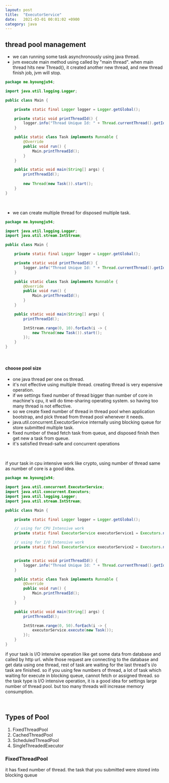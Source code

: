 ```yaml
---
layout: post
title:  "ExecutorService"
date:   2021-03-01 00:01:02 +0900
category: java
---
```

## thread pool management
- we can running some task asynchronously using java thread.
- jvm execute main method using called by "main thread". when main thread hits new Thread(), it created another new thread, and new thread finish job, jvm will stop.

```java
package me.byoungju94;

import java.util.logging.Logger;

public class Main {

    private static final Logger logger = Logger.getGlobal();

    private static void printThreadId() {
        logger.info("Thread Unique Id: " + Thread.currentThread().getId());
    }

    public static class Task implements Runnable {
        @Override
        public void run() {
            Main.printThreadId();
        }
    }

    public static void main(String[] args) {
        printThreadId();
        
        new Thread(new Task()).start();
    }
}
```

<br />

- we can create multiple thread for disposed multiple task.

```java
package me.byoungju94;

import java.util.logging.Logger;
import java.util.stream.IntStream;

public class Main {

    private static final Logger logger = Logger.getGlobal();

    private static void printThreadId() {
        logger.info("Thread Unique Id: " + Thread.currentThread().getId());
    }

    public static class Task implements Runnable {
        @Override
        public void run() {
            Main.printThreadId();
        }
    }

    public static void main(String[] args) {
        printThreadId();

        IntStream.range(0, 10).forEach(i -> {
            new Thread(new Task()).start();
        });
    }
}
```

<br />

#### choose pool size

- one java thread per one os thread.
- it's not effective using multiple thread. creating thread is very expensive operation.
- if we settings fixed number of thread bigger than number of core in machine's cpu, it will do time-sharing operating system. so having too many thread is not effective. 
- so we create fixed number of thread in thread pool when application bootstrap, and pick thread from thread pool whenever it needs.
- java.util.concurrent.ExecutorService internally using blocking queue for store submitted multiple task.
- fixed number of thead fetch task from queue, and disposed finish then get new a task from queue.
- it's satisfied thread-safe and concurrent operations

<br />

if your task in cpu intensive work like crypto, using number of thread same as number of core is a good idea. 

```java
package me.byoungju94;

import java.util.concurrent.ExecutorService;
import java.util.concurrent.Executors;
import java.util.logging.Logger;
import java.util.stream.IntStream;

public class Main {

    private static final Logger logger = Logger.getGlobal();

    // using for CPU Intensive work
    private static final ExecutorService executorService1 = Executors.newFixedThreadPool(Runtime.getRuntime().availableProcessors());

    // using for I/O Intensive work
    private static final ExecutorService executorService2 = Executors.newFixedThreadPool(100);


    private static void printThreadId() {
        logger.info("Thread Unique Id: " + Thread.currentThread().getId());
    }

    public static class Task implements Runnable {
        @Override
        public void run() {
            Main.printThreadId();
        }
    }

    public static void main(String[] args) {
        printThreadId();    

        IntStream.range(0, 50).forEach(i -> {
            executorService.execute(new Task());
        });
    }
}
```

if your task is I/O intensive operation like get some data from database and called by http url. while those request are connecting to the database and get data using one thread, rest of task are waiting for the last thread's i/o task are finished. so if you using few numbers of thread, a lot of task which waiting for execute in blocking queue, cannot fetch or assigned thread. so the task type is I/O intensive operation, it is a good idea for settings large number of thread pool. but too many threads will increase memory consumption.

<br />

## Types of Pool
1. FixedThreadPool
2. CachedThreadPool
3. ScheduledThreadPool
4. SingleThreadedExecutor

### FixedThreadPool
it has fixed number of thread. the task that you submitted were stored into blocking queue
